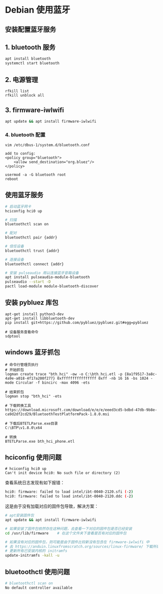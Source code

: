 # Debian 使用蓝牙

## 安装配置蓝牙服务

## 1.  bluetooth 服务

```bash
apt install bluetooth
systemctl start bluetooth
```

## 2. 电源管理

```apt
rfkill list
rfkill unblock all
```

## 3. firmware-iwlwifi

```bash
apt update && apt install firmware-iwlwifi
```

### 4. bluetooth 配置

```
vim /etc/dbus-1/system.d/bluetooth.conf

add to config: 
<policy group="bluetooth"> 
	<allow send_destination="org.bluez"/>
</policy>

usermod -a -G bluetooth root
reboot
```

## 使用蓝牙服务

```bash
# 启动蓝牙网卡
hciconfig hci0 up

# 扫描
bluetoothctl scan on

# 配对
bluetoothctl pair {addr}

# 信任设备
bluetoothctl trust {addr}

# 连接设备
bluetoothctl connect {addr}

# 安装 pulseaudio 用以连接蓝牙音箱设备
apt install pulseaudio-module-bluetooth
pulseaudio --start -D
pactl load-module module-bluetooth-discover
```

## 安装 pybluez 库包

```
apt-get install python3-dev
apt-get install libbluetooth-dev
pip install git+https://github.com/pybluez/pybluez.git#egg=pybluez

# 设备服务查看命令
sdptool 
```

## windows 蓝牙抓包

```
# 命令行管理员执行
# 开始抓包
logman create trace "bth_hci" -ow -o C:\bth_hci.etl -p {8a1f9517-3a8c-4a9e-a018-4f17a200f277} 0xffffffffffffffff 0xff -nb 16 16 -bs 1024 -mode Circular -f bincirc -max 4096 -ets

# 结束抓包
logman stop "bth_hci" -ets

# 下载转换工具
https://download.microsoft.com/download/e/e/e/eeed3cd5-bdbd-47db-9b8e-ca9d2df2cd29/BluetoothTestPlatformPack-1.8.0.msi

# 下载后BTETLParse.exe目录
C:\BTP\v1.8.0\x64

# 转换
BTETLParse.exe bth_hci_phone.etl
```

## hciconfig 使用问题

```
# hciconfig hci0 up
Can't init device hci0: No such file or directory (2)
```

查看系统日志发现有如下报错：

```bash
hci0: firmware: failed to load intel/ibt-0040-2120.sfi (-2)
hci0: firmware: failed to load intel/ibt-0040-2120.ddc (-2)
```

这是由于没有加载对应的固件包导致，解决方案：

```bash
# apt安装固件包
apt update && apt install firmware-iwlwifi

# 如果安装了固件包依然存在这种问题，去查看一下对应的固件包是否已经安装
cd /usr/lib/firmware	# 在这个文件夹下查看是否有对应的固件包

# 如果没有对应的固件包，则可能是由于固件比较新没有包含在 firmware-iwlwifi 中
# 去 https://anduin.linuxfromscratch.org/sources/linux-firmware/ 下载所需的固件包，放到对应的路径下
# 更新所有已安装内核的 initramfs
update-initramfs -kall -u
```

## bluetoothctl 使用问题

```bash
# bluetoothctl scan on
No default controller available
```

